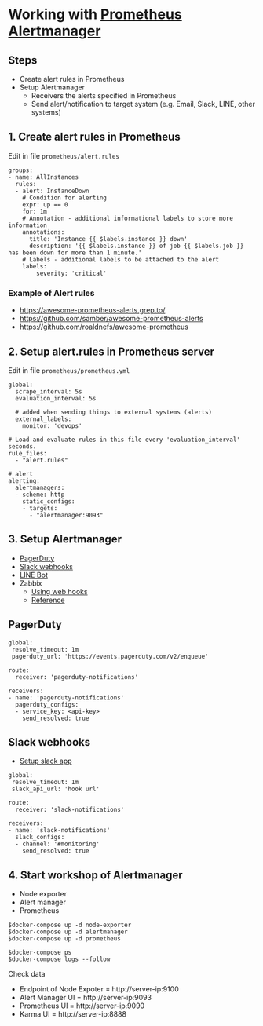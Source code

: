 # Working with [Prometheus Alertmanager](https://grafana.com/blog/2020/02/25/step-by-step-guide-to-setting-up-prometheus-alertmanager-with-slack-pagerduty-and-gmail/)

## Steps
* Create alert rules in Prometheus
* Setup Alertmanager
  * Receivers the alerts specified in Prometheus
  * Send alert/notification to target system (e.g. Email, Slack, LINE, other systems)

## 1. Create alert rules in Prometheus
Edit in file `prometheus/alert.rules`

```
groups:
- name: AllInstances
  rules:
  - alert: InstanceDown
    # Condition for alerting
    expr: up == 0
    for: 1m
    # Annotation - additional informational labels to store more information
    annotations:
      title: 'Instance {{ $labels.instance }} down'
      description: '{{ $labels.instance }} of job {{ $labels.job }} has been down for more than 1 minute.'
    # Labels - additional labels to be attached to the alert
    labels:
        severity: 'critical'
```

### Example of Alert rules
* https://awesome-prometheus-alerts.grep.to/
* https://github.com/samber/awesome-prometheus-alerts
* https://github.com/roaldnefs/awesome-prometheus


## 2. Setup alert.rules in Prometheus server
Edit in file `prometheus/prometheus.yml`
```
global:
  scrape_interval: 5s
  evaluation_interval: 5s

  # added when sending things to external systems (alerts)
  external_labels:
    monitor: 'devops'

# Load and evaluate rules in this file every 'evaluation_interval' seconds.
rule_files:
  - "alert.rules"

# alert
alerting:
  alertmanagers:
  - scheme: http
    static_configs:
    - targets:
      - "alertmanager:9093"
```

## 3. Setup Alertmanager
* [PagerDuty](https://www.pagerduty.com/)
* [Slack webhooks](https://slack.com/intl/en-th/help/articles/115005265063-Incoming-webhooks-for-Slack)
* [LINE Bot](https://line.me/en/)
* Zabbix
  * [Using web hooks](https://prometheus.io/docs/alerting/latest/configuration/#webhook_config)
  * [Reference](https://devopy.io/setting-up-zabbix-alertmanager-integration/)


## PagerDuty
```
global:
 resolve_timeout: 1m
 pagerduty_url: 'https://events.pagerduty.com/v2/enqueue'

route:
  receiver: 'pagerduty-notifications'

receivers:
- name: 'pagerduty-notifications'
  pagerduty_configs:
  - service_key: <api-key>
    send_resolved: true
```

## Slack webhooks
* [Setup slack app](https://api.slack.com/apps)
```
global:
 resolve_timeout: 1m
 slack_api_url: 'hook url'

route:
  receiver: 'slack-notifications'

receivers:
- name: 'slack-notifications'
  slack_configs:
  - channel: '#monitoring'
    send_resolved: true
```

## 4. Start workshop of Alertmanager
* Node exporter
* Alert manager
* Prometheus

```
$docker-compose up -d node-exporter
$docker-compose up -d alertmanager
$docker-compose up -d prometheus

$docker-compose ps
$docker-compose logs --follow
```

Check data 
* Endpoint of Node Expoter = http://server-ip:9100
* Alert Manager UI = http://server-ip:9093
* Prometheus UI = http://server-ip:9090
* Karma UI = http://server-ip:8888


